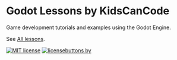 # Godot Lessons by KidsCanCode

Game development tutorials and examples using the Godot Engine.

See [All lessons](http://kidscancode.org/godot_lessons/).

[![MIT license](https://img.shields.io/badge/License-MIT-blue.svg)](https://lbesson.mit-license.org/)
[![licensebuttons by](https://licensebuttons.net/l/by/3.0/88x31.png)](https://creativecommons.org/licenses/by/4.0)
